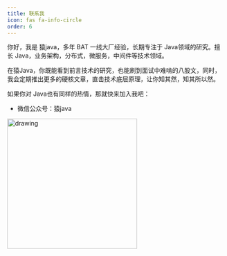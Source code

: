 ```yaml
---
title: 联系我
icon: fas fa-info-circle
order: 6
---
```


你好，我是 猿java，多年 BAT 一线大厂经验，长期专注于 Java领域的研究。擅长 Java，业务架构，分布式，微服务，中间件等技术领域。

在猿Java，你既能看到前言技术的研究，也能刷到面试中难啃的八股文，同时，我会定期推出更多的硬核文章，直击技术底层原理，让你知其然，知其所以然。

如果你对 Java也有同样的热情，那就快来加入我吧：

- 微信公众号：猿java

<img src="https://yuanjava.cn/assets/img/pub.jpg" alt="drawing" style="width:300px;"/>



